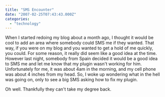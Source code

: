 ```yaml
---
title: "SMS Encounter"
date: "2007-02-25T07:43:43.000Z"
categories: 
  - "technology"
---
```


When I started redoing my blog about a month ago, I thought it would be cool to add an area where somebody could SMS me if they wanted. That way, if you were on my blog and you wanted to get a hold of me quickly, you could. For some reason, it really did seem like a good idea at the time. However last night, somebody from Spain decided it would be a good idea to SMS me and let me know that my plugin wasn't working for him. Unfortunately for me, it was about 4am in the morning, and my cell phone was about 4 inches from my head. So, I woke up wondering what in the hell was going on, only to see a big SMS asking how to fix my plugin.

Oh well. Thankfully they can't take my degree back.
